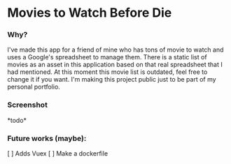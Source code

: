 #  Movies to Watch Before Die

### Why?

I've made this app for a friend of mine who has tons of movie to watch and uses a Google's spreadsheet to manage them. There is a static list of movies as an asset in this application based on that real spreadsheet that I had mentioned. At this moment this movie list is outdated, feel free to change it if you want. I'm making this project public just to be part of my personal portfolio.

### Screenshot

\*todo\*

### Future works (maybe):

[ ] Adds Vuex
[ ] Make a dockerfile